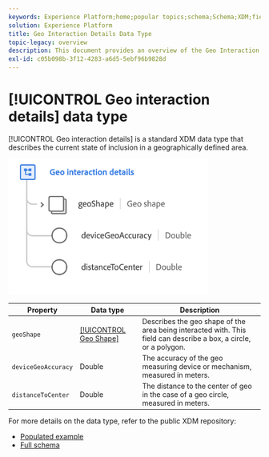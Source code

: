 ```yaml
---
keywords: Experience Platform;home;popular topics;schema;Schema;XDM;fields;schemas;Schemas;beacon;interaction details;datatype;data-type;data type;
solution: Experience Platform
title: Geo Interaction Details Data Type
topic-legacy: overview
description: This document provides an overview of the Geo Interaction Details XDM data type.
exl-id: c05b098b-3f12-4283-a6d5-5ebf96b9828d
---
```

# [!UICONTROL Geo interaction details] data type

[!UICONTROL Geo interaction details] is a standard XDM data type that describes the current state of inclusion in a geographically defined area.

<img src='../images/data-types/geo-interaction-details.png' width=400 /><br />

| Property | Data type | Description |
| --- | --- | --- |
| `geoShape` | [[!UICONTROL Geo Shape]](./geo-shape.md) | Describes the geo shape of the area being interacted with. This field can describe a box, a circle, or a polygon. |
| `deviceGeoAccuracy` | Double | The accuracy of the geo measuring device or mechanism, measured in meters. |
| `distanceToCenter` | Double | The distance to the center of geo in the case of a geo circle, measured in meters. |

For more details on the data type, refer to the public XDM repository:

* [Populated example](https://github.com/adobe/xdm/blob/master/components/datatypes/geo-interaction-details.example.1.json)
* [Full schema](https://github.com/adobe/xdm/blob/master/components/datatypes/geo-interaction-details.schema.json)
